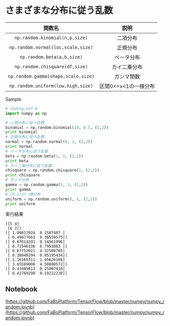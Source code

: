 # さまざまな分布に従う乱数

|関数名|説明|
|:-:|:-:|
|`np.random.binomial(n,p,size)`|二項分布|
|`np.random.normal(loc,scale,size)`|正規分布|
|`np.random.beta(a,b,size)`|ベータ分布|
|`np.random.chisquare(df,size)`|カイ二乗分布|
|`np.random.gamma(shape,scale,size)`|ガンマ関数|
|`np.random.uniform(low,high,size)`|区間0<=x<1の一様分布|

Sample

```python
# coding:utf-8
import numpy as np

# 二項分布に従う乱数
binomial = np.random.binomial(10, 0.5, (2,2))
print binomial
# 正規分布に従う乱数
normal = np.random.normal(0, 1, (2,2))
print normal
# ベータ分布に従う乱数
beta = np.random.beta(1, 1, (2,2))
print beta
# カイ二乗分布に従う乱数
chisquare = np.random.chisquare(1, (2,2))
print chisquare
# ガンマ分布
gamma = np.random.gamma(2, 1, (2,2))
print gamma
# [0,1)の一様分布
uniform = np.random.uniform(0, 1, (2,2))
print uniform
```

実行結果

```
[[5 4]
 [6 2]]
[[ 1.09813924  0.1587407 ]
 [-0.49877663  0.36559575]]
[[ 0.67614291  0.14561996]
 [ 0.71546136  0.7953883 ]]
[[ 0.67752021  4.52508705]
 [ 0.38940294  0.05195434]]
[[ 1.16165311  1.95626104]
 [ 3.65589006  4.50888572]]
[[ 0.43489813  0.25007418]
 [ 0.42769298  0.19222238]]
```

## Notebook

[https://github.com/FaBoPlatform/TensorFlow/blob/master/numpy/numpy_random.ipynb](https://github.com/FaBoPlatform/TensorFlow/blob/master/numpy/numpy_random.ipynb)
